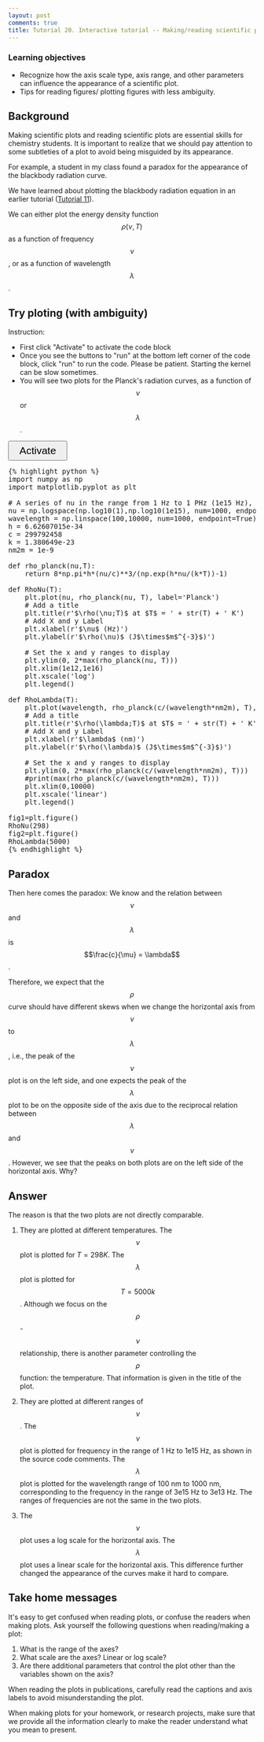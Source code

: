 ```yaml
---
layout: post
comments: true
title: Tutorial 20. Interactive tutorial -- Making/reading scientific plots with less ambiguity 
---
```


### Learning objectives
* Recognize how the axis scale type, axis range, and other parameters can influence the appearance of a scientific plot.
* Tips for reading figures/ plotting figures with less ambiguity.

## Background

Making scientific plots and reading scientific plots are essential skills for chemistry students. It is important to realize that we should pay attention to some subtleties of a plot to avoid being misguided by its appearance.

For example, a student in my class found a paradox for the appearance of the blackbody radiation curve.

We have learned about plotting the blackbody radiation equation in an earlier tutorial ([Tutorial 11](/interactive-ultraviolet)).

We can either plot the energy density function $$\rho(\nu,T)$$ as a function of frequency $$\nu$$, or as a function of wavelength $$\lambda$$.

## Try ploting (with ambiguity)

Instruction:
* First click "Activate" to activate the code block
* Once you see the buttons to "run" at the bottom left corner of the code block, click "run" to run the code. Please be patient. Starting the kernel can be slow sometimes.
* You will see two plots for the Planck's radiation curves, as a function of $$\nu$$ or $$\lambda$$.

<link rel="stylesheet" href="https://cdnjs.cloudflare.com/ajax/libs/font-awesome/4.7.0/css/font-awesome.css" integrity="sha512-5A8nwdMOWrSz20fDsjczgUidUBR8liPYU+WymTZP1lmY9G6Oc7HlZv156XqnsgNUzTyMefFTcsFH/tnJE/+xBg==" crossorigin="anonymous" />
<script src="https://cdnjs.cloudflare.com/ajax/libs/require.js/2.3.4/require.min.js"></script>

<script type="text/x-thebe-config">
  {
    requestKernel: true,
    binderOptions: {
      repo: "matplotlib/ipympl",
      ref: "0.6.1",
      repoProvider: "github",
    },
  }
</script>
<script src="https://unpkg.com/thebe@latest/lib/index.js"></script>

<button id="activateButton" style="width: 120px; height: 40px; font-size: 1.5em;">
  Activate
</button>
<script>
var bootstrapThebe = function() {
    thebelab.bootstrap();
}
document.querySelector("#activateButton").addEventListener('click', bootstrapThebe)
</script>

<pre data-executable="true" data-language="python">
{% highlight python %}
import numpy as np
import matplotlib.pyplot as plt

# A series of nu in the range from 1 Hz to 1 PHz (1e15 Hz), evenly distributed in the log scale
nu = np.logspace(np.log10(1),np.log10(1e15), num=1000, endpoint=True)
wavelength = np.linspace(100,10000, num=1000, endpoint=True)
h = 6.62607015e-34
c = 299792458
k = 1.380649e-23
nm2m = 1e-9

def rho_planck(nu,T):
    return 8*np.pi*h*(nu/c)**3/(np.exp(h*nu/(k*T))-1)

def RhoNu(T):
    plt.plot(nu, rho_planck(nu, T), label='Planck')
    # Add a title
    plt.title(r'$\rho(\nu;T)$ at $T$ = ' + str(T) + ' K')
    # Add X and y Label
    plt.xlabel(r'$\nu$ (Hz)')
    plt.ylabel(r'$\rho(\nu)$ (J$\times$m$^{-3}$)')

    # Set the x and y ranges to display
    plt.ylim(0, 2*max(rho_planck(nu, T)))
    plt.xlim(1e12,1e16)
    plt.xscale('log')
    plt.legend()

def RhoLambda(T):
    plt.plot(wavelength, rho_planck(c/(wavelength*nm2m), T), label='Planck')
    # Add a title
    plt.title(r'$\rho(\lambda;T)$ at $T$ = ' + str(T) + ' K')
    # Add X and y Label
    plt.xlabel(r'$\lambda$ (nm)')
    plt.ylabel(r'$\rho(\lambda)$ (J$\times$m$^{-3}$)')

    # Set the x and y ranges to display
    plt.ylim(0, 2*max(rho_planck(c/(wavelength*nm2m), T)))
    #print(max(rho_planck(c/(wavelength*nm2m), T)))
    plt.xlim(0,10000)
    plt.xscale('linear')
    plt.legend()
 
fig1=plt.figure()
RhoNu(298)   
fig2=plt.figure()
RhoLambda(5000)  
{% endhighlight %}
</pre>


## Paradox

Then here comes the paradox: We know and the relation between $$\nu$$ and $$\lambda$$ is $$\frac{c}{\mu} = \lambda$$.

Therefore, we expect that the $$\rho$$ curve should have different skews when we change the horizontal axis from $$\nu$$ to $$\lambda$$, i.e., the peak of the $$\nu$$ plot is on the left side, and one expects the peak of the $$\lambda$$ plot to be on the opposite side of the axis due to the reciprocal relation between $$\lambda$$ and $$\nu$$. However, we see that the peaks on both plots are on the left side of the horizontal axis. Why?

## Answer

The reason is that the two plots are not directly comparable.

1. They are plotted at different temperatures. 
   The $$\nu$$ plot is plotted for $T=298 K$. The $$\lambda$$ plot is plotted for $$T=5000k$$.
   Although we focus on the $$\rho$$ - $$\nu$$ relationship, there is another parameter controlling the $$\rho$$ function: the temperature. That information is given in the title of the plot.

2. They are plotted at different ranges of $$\nu$$.
   The $$\nu$$ plot is plotted for frequency in the range of 1 Hz to 1e15 Hz, as shown in the source code comments.
   The $$\lambda$$ plot is plotted for the wavelength range of 100 nm to 1000 nm, corresponding to the frequency in the range of 3e15 Hz to 3e13 Hz.
   The ranges of frequencies are not the same in the two plots.

3. The $$\nu$$ plot uses a log scale for the horizontal axis. The $$\lambda$$ plot uses a linear scale for the horizontal axis. This difference further changed the appearance of the curves make it hard to compare.

## Take home messages

It's easy to get confused when reading plots, or confuse the readers when making plots. Ask yourself the following questions when reading/making a plot:
1. What is the range of the axes?
2. What scale are the axes? Linear or log scale?
3. Are there additional parameters that control the plot other than the variables shown on the axis?

When reading the plots in publications, carefully read the captions and axis labels to avoid misunderstanding the plot.

When making plots for your homework, or research projects, make sure that we provide all the information clearly to make the reader understand what you mean to present.
